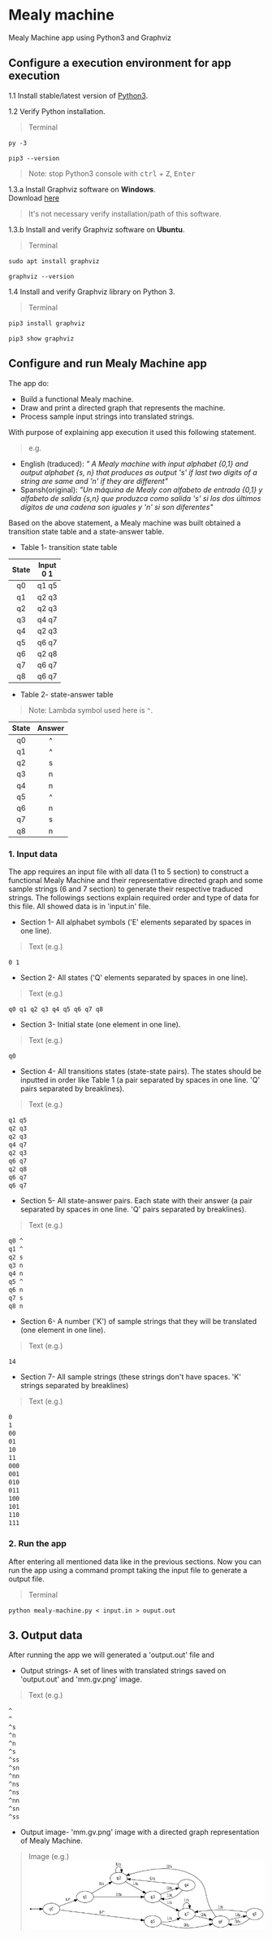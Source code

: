 # Mealy machine
Mealy Machine app using Python3 and Graphviz

## Configure a execution environment for app execution
1.1 Install stable/latest version of [Python3](https://www.python.org/downloads/).

1.2 Verify Python installation.
> Terminal
```
py -3
```
```
pip3 --version
```
> Note: stop Python3 console with <kbd>ctrl</kbd> + <kbd>Z</kbd>, <kbd>Enter</kbd>

1.3.a Install Graphviz software on **Windows**.<br>
Download [here](https://graphviz.gitlab.io/_pages/Download/Download_windows.html)
> It's not necessary verify installation/path of this software.

1.3.b Install and verify Graphviz software on **Ubuntu**.
> Terminal
```
sudo apt install graphviz
```
```
graphviz --version
```

1.4 Install and verify Graphviz library on Python 3.
> Terminal
```
pip3 install graphviz
```
```
pip3 show graphviz
```

## Configure and run Mealy Machine app
The app do:
* Build a functional Mealy machine.
* Draw and print a directed graph that represents the machine.
* Process sample input strings into translated strings.
 
With purpose of explaining app execution it used this following statement.
> e.g.
* English (traduced): *" A Mealy machine with input alphabet {0,1} and output alphabet {s, n} that produces as output 's' if last two digits of a string are same and 'n' if they are different"*
* Spansh(original): *"Un máquina de Mealy con alfabeto de entrada {0,1} y alfabeto de salida {s,n} que produzca como salida 's' si los dos últimos dígitos de una cadena son iguales y 'n' si son diferentes"*

Based on the above statement, a Mealy machine was built obtained a transition state table and a state-answer table.

* Table 1- transition state table

| State | Input<br> 0 1 |
|:-----:|:-----:|
| q0    | q1 q5 |
| q1    | q2 q3 |
| q2    | q2 q3 |
| q3    | q4 q7 |
| q4    | q2 q3 |
| q5    | q6 q7 |
| q6    | q2 q8 |
| q7    | q6 q7 |
| q8    | q6 q7 |

* Table 2- state-answer table<br>
> Note: Lambda symbol used here is `^`.

| State | Answer |
|:-----:|:------:|
| q0    | ^      |
| q1    | ^      |
| q2    | s      |
| q3    | n      |
| q4    | n      |
| q5    | ^      |
| q6    | n      |
| q7    | s      |
| q8    | n      |

### 1. Input data
The app requires an input file with all data (1 to 5 section) to construct a functional Mealy Machine and their representative directed graph and some sample strings (6 and 7 section) to generate their respective traduced strings. The followings sections explain required order and type of data for this file. All showed data is in 'input.in' file.
* Section 1- All alphabet symbols ('E' elements separated by spaces in one line).
> Text (e.g.)
```
0 1
```

* Section 2- All states ('Q' elements separated by spaces in one line).
> Text (e.g.)
```
q0 q1 q2 q3 q4 q5 q6 q7 q8
```

* Section 3- Initial state (one element in one line).
> Text (e.g.)
```
q0
```

* Section 4- All transitions states (state-state pairs). The states should be inputted in order like Table 1 (a pair separated by spaces in one line. 'Q' pairs separated by breaklines).
> Text (e.g.)
```
q1 q5
q2 q3
q2 q3
q4 q7
q2 q3
q6 q7
q2 q8
q6 q7
q6 q7
```

* Section 5- All state-answer pairs. Each state with their answer (a pair separated by spaces in one line. 'Q' pairs separated by breaklines).
> Text (e.g.)
```
q0 ^
q1 ^
q2 s
q3 n
q4 n
q5 ^
q6 n
q7 s
q8 n
```

* Section 6- A number ('K') of sample strings that they will be translated (one element in one line).
> Text (e.g.)
```
14
```

* Section 7- All sample strings (these strings don't have spaces. 'K' strings separated by breaklines)
> Text (e.g.)
```
0
1
00
01
10
11
000
001
010
011
100
101
110
111
```

### 2. Run the app
After entering all mentioned data like in the previous sections.
Now you can run the app using a command prompt taking the input file to generate a output file.<br>
> Terminal
```
python mealy-machine.py < input.in > ouput.out
```

## 3. Output data
After running the app we will generated a 'output.out' file and 

* Output strings- A set of lines with translated strings saved on 'output.out' and 'mm.gv.png' image.
> Text (e.g.)
```
^
^
^s
^n
^n
^s
^ss
^sn
^nn
^ns
^ns
^nn
^sn
^ss
```

* Output image- 'mm.gv.png' image with a directed graph representation of Mealy Machine.
> Image (e.g.)
![Mealy Machine Graph](https://raw.githubusercontent.com/afforeroc/mealy-machine/master/mm.gv.png)